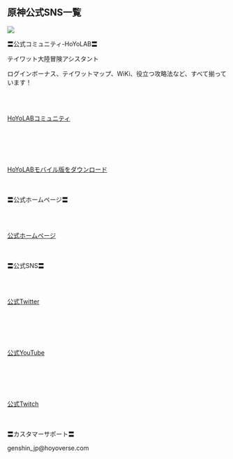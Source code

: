 ## 原神公式SNS一覧
<img src="https://sdk.hoyoverse.com/upload/announcement/2020/09/22/323c7564eb48f7b004c0767c30db3d7a_772082078680454861.jpg">
<p style="white-space: pre-wrap;">〓公式コミュニティ-HoYoLAB〓</p><p style="white-space: pre-wrap;">テイワット大陸冒険アシスタント</p><p style="white-space: pre-wrap;">ログインボーナス、テイワットマップ、WiKi、役立つ攻略法など、すべて揃っています！</p><p style="white-space: pre-wrap;">

[HoYoLABコミュニティ](https://www.hoyolab.com/home?lang=ja-jp&utm_source=ingame&utm_medium=notice&utm_campaign=pcm&from_id=2)
</p><p style="white-space: pre-wrap; min-height: 1.5em;"></p><p style="white-space: pre-wrap;">

[HoYoLABモバイル版をダウンロード](https://app.adjust.com/wm812yf?engagement_type=fallback_click&fallback=https%3A%2F%2Fwww.hoyolab.com%2Fhome&redirect_android=https%3A%2F%2Fplay.google.com%2Fstore%2Fapps%2Fdetails%3Fid%3Dcom.mihoyo.hoyolab&redirect_ios=https%3A%2F%2Fapps.apple.com%2Fapp%2Fid1559483982)
</p><p style="white-space: pre-wrap; min-height: 1.5em;"></p><p style="white-space: pre-wrap;">〓公式ホームページ〓</p><p style="white-space: pre-wrap;">

[公式ホームページ](https://genshin.hoyoverse.com/ja/)
</p><p style="white-space: pre-wrap; min-height: 1.5em;"></p><p style="white-space: pre-wrap;">〓公式SNS〓</p><p style="white-space: pre-wrap;">

[公式Twitter](https://twitter.com/Genshin_7)
</p><p style="white-space: pre-wrap; min-height: 1.5em;"></p><p style="white-space: pre-wrap;">

[公式YouTube](https://www.youtube.com/channel/UCAVR6Q0YgYa8xwz8rdg9Mrg)
</p><p style="white-space: pre-wrap; min-height: 1.5em;"></p><p style="white-space: pre-wrap;">

[公式Twitch](https://www.twitch.tv/genshinimpactofficial)
</p><p style="white-space: pre-wrap; min-height: 1.5em;"></p><p style="white-space: pre-wrap;">〓カスタマーサポート〓</p><p style="white-space: pre-wrap;">genshin_jp@hoyoverse.com</p>
